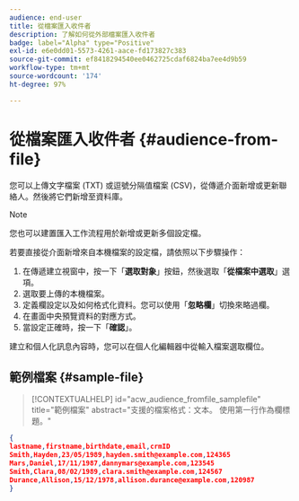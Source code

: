 ```yaml
---
audience: end-user
title: 從檔案匯入收件者
description: 了解如何從外部檔案匯入收件者
badge: label="Alpha" type="Positive"
exl-id: e6e0dd01-5573-4261-aace-fd173827c383
source-git-commit: ef8418294540ee0462725cdaf6824ba7ee4d9b59
workflow-type: tm+mt
source-wordcount: '174'
ht-degree: 97%

---
```


# 從檔案匯入收件者 {#audience-from-file}

您可以上傳文字檔案 (TXT) 或逗號分隔值檔案 (CSV)，從傳遞介面新增或更新聯絡人。然後將它們新增至資料庫。

>[!NOTE]
>
>您也可以建置匯入工作流程用於新增或更新多個設定檔。


若要直接從介面新增來自本機檔案的設定檔，請依照以下步驟操作：

1. 在傳遞建立視窗中，按一下「**選取對象**」按鈕，然後選取「**從檔案中選取**」選項。
1. 選取要上傳的本機檔案。
1. 定義欄設定以及如何格式化資料。您可以使用「**忽略欄**」切換來略過欄。
1. 在畫面中央預覽資料的對應方式。
1. 當設定正確時，按一下「**確認**」。

建立和個人化訊息內容時，您可以在個人化編輯器中從輸入檔案選取欄位。

## 範例檔案 {#sample-file}

>[!CONTEXTUALHELP]
>id="acw_audience_fromfile_samplefile"
>title="範例檔案"
>abstract="支援的檔案格式：文本。 使用第一行作為欄標題。"


```json
{
lastname,firstname,birthdate,email,crmID
Smith,Hayden,23/05/1989,hayden.smith@example.com,124365
Mars,Daniel,17/11/1987,dannymars@example.com,123545
Smith,Clara,08/02/1989,clara.smith@example.com,124567
Durance,Allison,15/12/1978,allison.durance@example.com,120987
}
```
